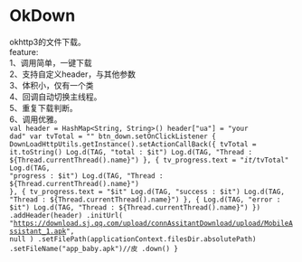 # OkDown
okhttp3的文件下载。  
feature:  
1、调用简单，一键下载  
2、支持自定义header，与其他参数  
3、体积小，仅有一个类  
4、回调自动切换主线程。  
5、重复下载判断。  
6、调用优雅。  
<code>val header = HashMap<String, String>()
        header["ua"] = "your dad"
        var tvTotal = ""
        btn_down.setOnClickListener {
            DownLoadHttpUtils.getInstance().setActionCallBack({
                tvTotal = it.toString()
                Log.d(TAG, "total : $it")
                Log.d(TAG, "Thread : ${Thread.currentThread().name}")
            }, {
                tv_progress.text = "$it/$tvTotal"
                Log.d(TAG, "progress : $it")
                Log.d(TAG, "Thread : ${Thread.currentThread().name}")
            }, {
                tv_progress.text = "$it"
                Log.d(TAG, "success : $it")
                Log.d(TAG, "Thread : ${Thread.currentThread().name}")
            }, {
                Log.d(TAG, "error : $it")
                Log.d(TAG, "Thread : ${Thread.currentThread().name}")
            })
                .addHeader(header)
                .initUrl(
                    "https://download.sj.qq.com/upload/connAssitantDownload/upload/MobileAssistant_1.apk",
                    null
                )
                .setFilePath(applicationContext.filesDir.absolutePath)
                .setFileName("app_baby.apk")//皮
                .down()
        }
        </code>
